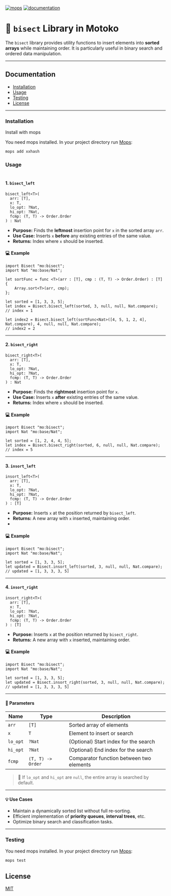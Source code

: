 [![mops](https://oknww-riaaa-aaaam-qaf6a-cai.raw.ic0.app/badge/mops/bisect)](https://mops.one/bisect) [![documentation](https://oknww-riaaa-aaaam-qaf6a-cai.raw.ic0.app/badge/documentation/bisect)](https://mops.one/bisect/docs)
# 📌 `bisect` Library in Motoko

The `bisect` library provides utility functions to insert elements into **sorted arrays** while maintaining order. It is particularly useful in binary search and ordered data manipulation.

---

## Documentation
* [Installation](###installation)
* [Usage](#usage)
* [Testing](#testing)
* [License](#license)

---

### Installation

Install with mops

You need mops installed. In your project directory run [Mops](https://mops.one/):

```sh
mops add xxhash
```

### Usage 
#
#### 1. `bisect_left`

```motoko
bisect_left<T>(
  arr: [T],
  x: T,
  lo_opt: ?Nat,
  hi_opt: ?Nat,
  fcmp: (T, T) -> Order.Order
) : Nat
```

- **Purpose:** Finds the **leftmost** insertion point for `x` in the sorted array `arr`.
- **Use Case:** Inserts `x` **before** any existing entries of the same value.
- **Returns:** Index where `x` should be inserted.
#### 💻 Example
```motoko
import Bisect "mo:bisect";
import Nat "mo:base/Nat";

let sortFunc = func <T>(arr : [T], cmp : (T, T) -> Order.Order) : [T] {
    Array.sort<T>(arr, cmp);
};

let sorted = [1, 3, 3, 5];
let index = Bisect.bisect_left(sorted, 3, null, null, Nat.compare);
// index = 1

let index2 = Bisect.bisect_left(sortFunc<Nat>([4, 5, 1, 2, 4], Nat.compare), 4, null, null, Nat.compare);
// index2 = 2
```
---

#### 2. `bisect_right`

```motoko
bisect_right<T>(
  arr: [T],
  x: T,
  lo_opt: ?Nat,
  hi_opt: ?Nat,
  fcmp: (T, T) -> Order.Order
) : Nat
```

- **Purpose:** Finds the **rightmost** insertion point for `x`.
- **Use Case:** Inserts `x` **after** existing entries of the same value.
- **Returns:** Index where `x` should be inserted.

#### 💻 Example
```motoko
import Bisect "mo:bisect";
import Nat "mo:base/Nat";

let sorted = [1, 2, 4, 4, 5];
let index = Bisect.bisect_right(sorted, 6, null, null, Nat.compare);
// index = 5
```
---

#### 3. `insort_left`

```motoko
insort_left<T>(
  arr: [T],
  x: T,
  lo_opt: ?Nat,
  hi_opt: ?Nat,
  fcmp: (T, T) -> Order.Order
) : [T]
```

- **Purpose:** Inserts `x` at the position returned by `bisect_left`.
- **Returns:** A new array with `x` inserted, maintaining order.
- 
#### 💻 Example
```motoko
import Bisect "mo:bisect";
import Nat "mo:base/Nat";

let sorted = [1, 3, 3, 5];
let updated = Bisect.insort_left(sorted, 3, null, null, Nat.compare);
// updated = [1, 3, 3, 3, 5]
```
---

#### 4. `insort_right`

```motoko
insort_right<T>(
  arr: [T],
  x: T,
  lo_opt: ?Nat,
  hi_opt: ?Nat,
  fcmp: (T, T) -> Order.Order
) : [T]
```

- **Purpose:** Inserts `x` at the position returned by `bisect_right`.
- **Returns:** A new array with `x` inserted, maintaining order.

#### 💻 Example
```motoko
import Bisect "mo:bisect";
import Nat "mo:base/Nat";

let sorted = [1, 3, 3, 5];
let updated = Bisect.insort_right(sorted, 3, null, null, Nat.compare);
// updated = [1, 3, 3, 3, 5]
```

---

####  🧠 Parameters

| Name      | Type               | Description |
|-----------|--------------------|-------------|
| `arr`     | `[T]`              | Sorted array of elements |
| `x`       | `T`                | Element to insert or search |
| `lo_opt`  | `?Nat`             | (Optional) Start index for the search |
| `hi_opt`  | `?Nat`             | (Optional) End index for the search |
| `fcmp`    | `(T, T) -> Order`  | Comparator function between two elements |

> 🔎 If `lo_opt` and `hi_opt` are `null`, the entire array is searched by default.


---

#### 💡 Use Cases

- Maintain a dynamically sorted list without full re-sorting.
- Efficient implementation of **priority queues**, **interval trees**, etc.
- Optimize binary search and classification tasks.

---

### Testing

You need mops installed. In your project directory run [Mops](https://mops.one/):

```sh
mops test
```

## License
[MIT](https://github.com/nirvana369/bisect/blob/main/LICENSE)